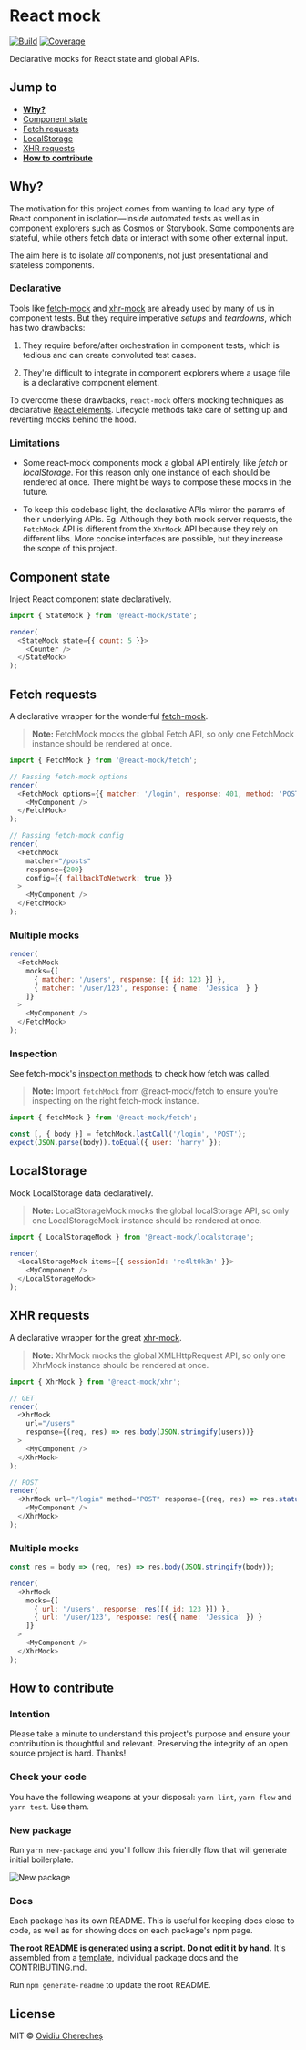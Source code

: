 # React mock

[![Build](https://travis-ci.com/skidding/react-mock.svg?branch=master)](https://travis-ci.com/skidding/react-mock) [![Coverage](https://codecov.io/gh/skidding/react-mock/branch/master/graph/badge.svg)](https://codecov.io/gh/skidding/react-mock)

Declarative mocks for React state and global APIs.

## Jump to

- **[Why?](#why)**
- [Component state](#component-state)
- [Fetch requests](#fetch-requests)
- [LocalStorage](#localstorage)
- [XHR requests](#xhr-requests)
- **[How to contribute](#how-to-contribute)**

## Why?

The motivation for this project comes from wanting to load any type of React component in isolation—inside automated tests as well as in component explorers such as [Cosmos](https://github.com/react-cosmos/react-cosmos) or [Storybook](https://github.com/storybooks/storybook). Some components are stateful, while others fetch data or interact with some other external input.

The aim here is to isolate _all_ components, not just presentational and stateless components.

### Declarative

Tools like [fetch-mock](http://www.wheresrhys.co.uk/fetch-mock/) and [xhr-mock](https://github.com/jameslnewell/xhr-mock) are already used by many of us in component tests. But they require imperative _setups_ and _teardowns_, which has two drawbacks:

1. They require before/after orchestration in component tests, which is tedious and can create convoluted test cases.

2. They're difficult to integrate in component explorers where a usage file is a declarative component element.

To overcome these drawbacks, `react-mock` offers mocking techniques as declarative [React elements](https://reactjs.org/docs/rendering-elements.html). Lifecycle methods take care of setting up and reverting mocks behind the hood.

### Limitations

- Some react-mock components mock a global API entirely, like _fetch_ or _localStorage_. For this reason only one instance of each should be rendered at once. There might be ways to compose these mocks in the future.

- To keep this codebase light, the declarative APIs mirror the params of their underlying APIs. Eg. Although they both mock server requests, the `FetchMock` API is different from the `XhrMock` API because they rely on different libs. More concise interfaces are possible, but they increase the scope of this project.

## Component state

Inject React component state declaratively.

```js
import { StateMock } from '@react-mock/state';

render(
  <StateMock state={{ count: 5 }}>
    <Counter />
  </StateMock>
);
```

## Fetch requests

A declarative wrapper for the wonderful [fetch-mock](http://www.wheresrhys.co.uk/fetch-mock/).

> **Note:** FetchMock mocks the global Fetch API, so only one FetchMock instance should be rendered at once.

```js
import { FetchMock } from '@react-mock/fetch';

// Passing fetch-mock options
render(
  <FetchMock options={{ matcher: '/login', response: 401, method: 'POST' }}>
    <MyComponent />
  </FetchMock>
);

// Passing fetch-mock config
render(
  <FetchMock
    matcher="/posts"
    response={200}
    config={{ fallbackToNetwork: true }}
  >
    <MyComponent />
  </FetchMock>
);
```

### Multiple mocks

```js
render(
  <FetchMock
    mocks={[
      { matcher: '/users', response: [{ id: 123 }] },
      { matcher: '/user/123', response: { name: 'Jessica' } }
    ]}
  >
    <MyComponent />
  </FetchMock>
);
```

### Inspection

See fetch-mock's [inspection methods](http://www.wheresrhys.co.uk/fetch-mock/#api-inspectionfiltering) to check how fetch was called.

> **Note:** Import `fetchMock` from @react-mock/fetch to ensure you're inspecting on the right fetch-mock instance.

```js
import { fetchMock } from '@react-mock/fetch';

const [, { body }] = fetchMock.lastCall('/login', 'POST');
expect(JSON.parse(body)).toEqual({ user: 'harry' });
```

## LocalStorage

Mock LocalStorage data declaratively.

> **Note:** LocalStorageMock mocks the global localStorage API, so only one LocalStorageMock instance should be rendered at once.

```js
import { LocalStorageMock } from '@react-mock/localstorage';

render(
  <LocalStorageMock items={{ sessionId: 're4lt0k3n' }}>
    <MyComponent />
  </LocalStorageMock>
);
```

## XHR requests

A declarative wrapper for the great [xhr-mock](https://github.com/jameslnewell/xhr-mock).

> **Note:** XhrMock mocks the global XMLHttpRequest API, so only one XhrMock instance should be rendered at once.

```js
import { XhrMock } from '@react-mock/xhr';

// GET
render(
  <XhrMock
    url="/users"
    response={(req, res) => res.body(JSON.stringify(users))}
  >
    <MyComponent />
  </XhrMock>
);

// POST
render(
  <XhrMock url="/login" method="POST" response={(req, res) => res.status(401)}>
    <MyComponent />
  </XhrMock>
);
```

### Multiple mocks

```js
const res = body => (req, res) => res.body(JSON.stringify(body));

render(
  <XhrMock
    mocks={[
      { url: '/users', response: res([{ id: 123 }]) },
      { url: '/user/123', response: res({ name: 'Jessica' }) }
    ]}
  >
    <MyComponent />
  </XhrMock>
);
```

## How to contribute

### Intention

Please take a minute to understand this project's purpose and ensure your contribution is thoughtful and relevant. Preserving the integrity of an open source project is hard. Thanks!

### Check your code

You have the following weapons at your disposal: `yarn lint`, `yarn flow` and `yarn test`. Use them.

### New package

Run `yarn new-package` and you'll follow this friendly flow that will generate initial boilerplate.

![New package](new-package.png)

### Docs

Each package has its own README. This is useful for keeping docs close to code, as well as for showing docs on each package's npm page.

**The root README is generated using a script. Do not edit it by hand.** It's assembled from a [template](scripts/templates/README.md), individual package docs and the CONTRIBUTING.md.

Run `npm generate-readme` to update the root README.

## License

MIT © [Ovidiu Cherecheș](https://ovidiu.ch)
